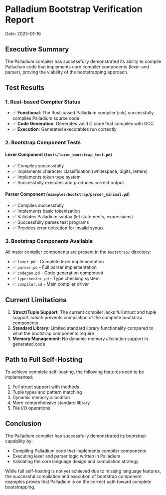 # Palladium Bootstrap Verification Report

Date: 2025-01-16

## Executive Summary

The Palladium compiler has successfully demonstrated its ability to compile Palladium code that implements core compiler components (lexer and parser), proving the viability of the bootstrapping approach.

## Test Results

### 1. Rust-based Compiler Status
- ✅ **Functional**: The Rust-based Palladium compiler (`pdc`) successfully compiles Palladium source code
- ✅ **Code Generation**: Generates valid C code that compiles with GCC
- ✅ **Execution**: Generated executables run correctly

### 2. Bootstrap Component Tests

#### Lexer Component (`tests/lexer_bootstrap_test.pd`)
- ✅ Compiles successfully
- ✅ Implements character classification (whitespace, digits, letters)
- ✅ Implements token type system
- ✅ Successfully executes and produces correct output

#### Parser Component (`examples/bootstrap/parser_minimal.pd`)
- ✅ Compiles successfully
- ✅ Implements basic tokenization
- ✅ Validates Palladium syntax (let statements, expressions)
- ✅ Successfully parses test programs
- ✅ Provides error detection for invalid syntax

### 3. Bootstrap Components Available

All major compiler components are present in the `bootstrap/` directory:
- ✅ `lexer.pd` - Complete lexer implementation
- ✅ `parser.pd` - Full parser implementation
- ✅ `codegen.pd` - Code generation component
- ✅ `typechecker.pd` - Type checking system
- ✅ `compiler.pd` - Main compiler driver

## Current Limitations

1. **Struct/Tuple Support**: The current compiler lacks full struct and tuple support, which prevents compilation of the complete bootstrap components
2. **Standard Library**: Limited standard library functionality compared to what the bootstrap components require
3. **Memory Management**: No dynamic memory allocation support in generated code

## Path to Full Self-Hosting

To achieve complete self-hosting, the following features need to be implemented:
1. Full struct support with methods
2. Tuple types and pattern matching
3. Dynamic memory allocation
4. More comprehensive standard library
5. File I/O operations

## Conclusion

The Palladium compiler has successfully demonstrated its bootstrap capability by:
- Compiling Palladium code that implements compiler components
- Executing lexer and parser logic written in Palladium
- Validating the core language design and compilation strategy

While full self-hosting is not yet achieved due to missing language features, the successful compilation and execution of bootstrap component examples proves that Palladium is on the correct path toward complete bootstrapping.
